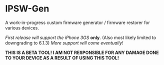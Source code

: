 # IPSW-Gen

A work-in-progress custom firmware generator / firmware restorer for various devices.

  *First release will support the iPhone 3GS* **only**. (Also most likely limited to downgrading to 6.1.3)
  *More support will come eventually!*
  
  **THIS IS A BETA TOOL! I AM NOT RESPONSIBLE FOR ANY DAMAGE DONE TO YOUR DEVICE AS A RESULT OF USING THIS TOOL!**

